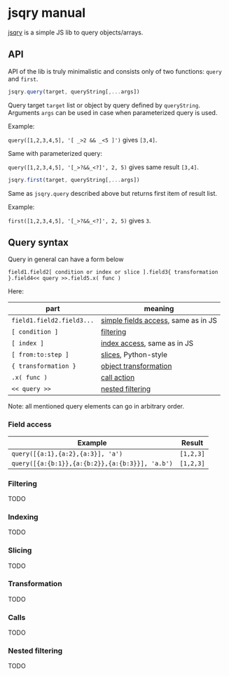 # jsqry manual

[jsqry](https://github.com/jsqry/jsqry) is a simple JS lib to query objects/arrays.

## API

API of the lib is truly minimalistic and consists only of two functions: 
`query` and `first`.

```js
jsqry.query(target, queryString[,...args])
```

Query target `target` list or object by query defined by `queryString`. Arguments `args` can be used
in case when parameterized query is used.

Example: 

`query([1,2,3,4,5], '[ _>2 && _<5 ]')` gives `[3,4]`.

Same with parameterized query:  

`query([1,2,3,4,5], '[_>?&&_<?]', 2, 5)` gives same result `[3,4]`.

```js
jsqry.first(target, queryString[,...args])
```

Same as `jsqry.query` described above but returns first item of result list.

Example:

`first([1,2,3,4,5], '[_>?&&_<?]', 2, 5)` gives `3`.

## Query syntax

Query in general can have a form below

```
field1.field2[ condition or index or slice ].field3{ transformation }.field4<< query >>.field5.x( func )
```

Here:

| part                      | meaning                                              |
----------------------------|-------------------------------------------------------
| `field1.field2.field3...` | [simple fields access](#field-access), same as in JS |
| `[ condition ]`           | [filtering](#filtering)                              |
| `[ index ]`               | [index access](#indexing), same as in JS             |
| `[ from:to:step ]`        | [slices](#slicing), Python-style                     |
| `{ transformation }`      | [object transformation](#transformation)             |
| `.x( func )`              | [call action](#calls)                                |
| `<< query >>`             | [nested filtering](#nested-filtering)                |

Note: all mentioned query elements can go in arbitrary order.

### Field access

| Example                                         | Result    |
--------------------------------------------------|------------
| `query([{a:1},{a:2},{a:3}], 'a')`               | `[1,2,3]` |
| `query([{a:{b:1}},{a:{b:2}},{a:{b:3}}], 'a.b')` | `[1,2,3]` |

### Filtering

TODO

### Indexing

TODO

### Slicing

TODO

### Transformation

TODO

### Calls

TODO

### Nested filtering

TODO

